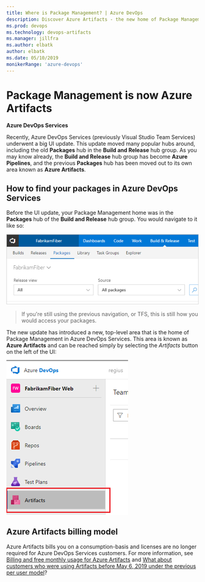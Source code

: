 ```yaml
---
title: Where is Package Management? | Azure DevOps
description: Discover Azure Artifacts - the new home of Package Management in Azure DevOps.
ms.prod: devops
ms.technology: devops-artifacts
ms.manager: jillfra
ms.author: elbatk
author: elbatk
ms.date: 05/10/2019
monikerRange: 'azure-devops'
---
```


# Package Management is now Azure Artifacts

**Azure DevOps Services**

Recently, Azure DevOps Services (previously Visual Studio Team Services) underwent a big UI update. This update moved many popular hubs around, including the old **Packages** hub in the **Build and Release** hub group. As you may know already, the **Build and Release** hub group has become **Azure Pipelines**, and the previous **Packages** hub has been moved out to its own area known as **Azure Artifacts**.

## How to find your packages in Azure DevOps Services

Before the UI update, your Package Management home was in the **Packages** hub of the **Build and Release** hub group. You would navigate to it like so:

![Go to Azure Artifacts](_shared/_img/goto-feed-hub.png)

> If you're still using the previous navigation, or TFS, this is still how you would access your packages. 

The new update has introduced a new, top-level area that is the home of Package Management in Azure DevOps Services. This area is known as **Azure Artifacts** and can be reached simply by selecting the _Artifacts_ button on the left of the UI:

![Go to Azure Artifacts](_shared/_img/goto-feed-hub-azure-devops-newnav.png)

## Azure Artifacts billing model

Azure Artifacts bills you on a consumption-basis and licenses are no longer required for Azure DevOps Services customers. For more information, see [Billing and free monthly usage for Azure Artifacts](sign-up-azure-artifacts.md#billing-and-free-monthly-usage) and [What about customers who were using Artifacts before May 6, 2019 under the previous per user model](sign-up-azure-artifacts.md#q-what-about-customers-who-were-using-artifacts-before-may-6-2019-under-the-previous-per-user-model)?


